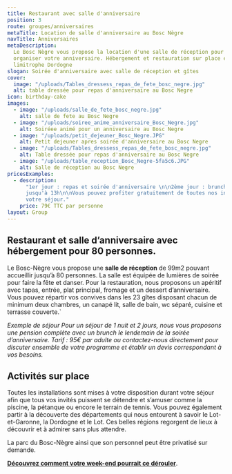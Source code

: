 ```yaml
---
title: Restaurant avec salle d'anniversaire
position: 3
route: groupes/anniversaires
metaTitle: Location de salle d'anniversaire au Bosc Nègre
navTitle: Anniversaires
metaDescription:
  Le Bosc Nègre vous propose la location d'une salle de réception pour
  organiser votre anniversaire. Hébergement et restauration sur place en Lot-et-Garonne,
  limitrophe Dordogne
slogan: Soirée d'anniversaire avec salle de réception et gîtes
cover:
  image: "/uploads/Tables_dressess_repas_de_fete_bosc_negre.jpg"
  alt: table dressée pour repas d'anniversaire au Bosc Negre
icon: birthday-cake
images:
  - image: "/uploads/salle_de_fete_bosc_negre.jpg"
    alt: salle de fete au Bosc Negre
  - image: "/uploads/soiree_anime_anniversaire_Bosc_Negre.jpg"
    alt: Soiréee animé pour un anniversaire au Bosc Negre
  - image: "/uploads/petit_dejeuner_Bosc_Negre.JPG"
    alt: Petit dejeuner apres soirée d'anniversaire au Bosc Negre
  - image: "/uploads/Tables_dressess_repas_de_fete_bosc_negre.jpg"
    alt: Table dressée pour repas d'anniversaire au Bosc Negre
  - image: "/uploads/table_reception_Bosc_Negre-5fa5c6.JPG"
    alt: Salle de réception au Bosc Negre
pricesExamples:
  - description:
      "1er jour : repas et soirée d'anniversaire \n\n2ème jour : brunch servi
      jusqu'à 13h\n\nVous pouvez profiter gratuitement de toutes nos installations pendant
      votre séjour."
    price: 79€ TTC par personne
layout: Group
---
```


## Restaurant et salle d’anniversaire avec hébergement pour 80 personnes.

Le Bosc-Nègre vous propose une **salle de réception** de 99m2 pouvant accueillir jusqu’à 80 personnes. La salle est équipée de lumières de soirée pour faire la fête et danser.
Pour la restauration, nous proposons un apéritif avec tapas, entrée, plat principal, fromage et un dessert d’anniversaire.
Vous pouvez répartir vos convives dans les 23 gîtes disposant chacun de minimum deux chambres, un canapé lit, salle de bain, wc séparé, cuisine et terrasse couverte.\`

_Exemple de séjour
Pour un séjour de 1 nuit et 2 jours, nous vous proposons une pension complète avec un brunch le lendemain de la soirée d’anniversaire. Tarif : 95€ par adulte ou contactez-nous directement pour discuter ensemble de votre programme et établir un devis correspondant à vos besoins._

## Activités sur place

Toutes les installations sont mises à votre disposition durant votre séjour afin que tous vos invités puissent se détendre et s’amuser comme la piscine, la pétanque ou encore le terrain de tennis. Vous pouvez également partir à la découverte des départements qui nous entourent à savoir le Lot-et-Garonne, la Dordogne et le Lot. Ces belles régions regorgent de lieux à découvrir et à admirer sans plus attendre.

La parc du Bosc-Nègre ainsi que son personnel peut être privatisé sur demande.

[**Découvrez comment votre week-end pourrait ce dérouler**](/anniversaire/).
